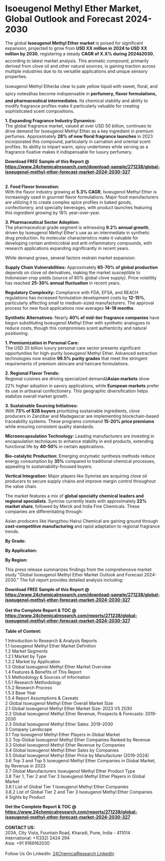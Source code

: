 <h1>Isoeugenol Methyl Ether Market, Global Outlook and Forecast 2024-2030</h1><p>The global <strong>Isoeugenol Methyl Ether market</strong> is poised for significant expansion, projected to grow from <strong>USD XX million in 2024 to USD XX million by 2030</strong>, registering a steady <strong>CAGR of X.X% during 2024â2030</strong>, according to latest market analysis. This aromatic compound, primarily derived from clove oil and other natural sources, is gaining traction across multiple industries due to its versatile applications and unique sensory properties.</p><p>Isoeugenol Methyl Etherâa clear to pale yellow liquid with sweet, floral, and spicy notesâhas become indispensable in <strong>perfumery, flavor formulations, and pharmaceutical intermediates</strong>. Its chemical stability and ability to modify fragrance profiles make it particularly valuable for creating sophisticated scent compositions.</p><p><strong>1. Expanding Fragrance Industry Dynamics:</strong><br>
The global fragrance market, valued at over USD 50 billion, continues to drive demand for Isoeugenol Methyl Ether as a key ingredient in premium perfumes. Approximately <strong>28% of new floral fragrance launches</strong> in 2023 incorporated this compound, particularly in carnation and oriental scent profiles. Its ability to impart warm, spicy undertones while serving as a fragrance fixative makes it indispensable for luxury perfumery.</p><div><b>Download FREE Sample of this Report @ 
            <a href="https://www.24chemicalresearch.com/download-sample/271238/global-isoeugenol-methyl-ether-forecast-market-2024-2030-327">
            https://www.24chemicalresearch.com/download-sample/271238/global-isoeugenol-methyl-ether-forecast-market-2024-2030-327</a></b></div><br><p><strong>2. Food Flavor Innovation:</strong><br>
With the flavor industry growing at <strong>5.3% CAGR</strong>, Isoeugenol Methyl Ether is increasingly used in gourmet flavor formulations. Major food manufacturers are utilizing it to create complex spice profiles in baked goods, confectionery, and specialty beverages, with product launches featuring this ingredient growing by 18% year-over-year.</p><p><strong>3. Pharmaceutical Sector Adoption:</strong><br>
The pharmaceutical grade segment is witnessing <strong>9.2% annual growth</strong>, driven by Isoeugenol Methyl Ether's use as an intermediate in synthetic drug production. Its molecular characteristics make it valuable for developing certain antimicrobial and anti-inflammatory compounds, with research applications expanding significantly in recent years.</p><p>While demand grows, several factors restrain market expansion:</p><p><strong>Supply Chain Vulnerabilities:</strong> Approximately <strong>65-70% of global production</strong> depends on clove oil derivatives, making the market susceptible to Indonesian crop yields (source of 80% global clove supply). Price volatility has reached <strong>25-30% annual fluctuation</strong> in recent years.</p><p><strong>Regulatory Complexity:</strong> Compliance with FDA, EFSA, and REACH regulations has increased formulation development costs by <strong>12-15%</strong>, particularly affecting small to medium-sized manufacturers. The approval process for new food applications now averages <strong>14-18 months</strong>.</p><p><strong>Synthetic Alternatives:</strong> Nearly <strong>40% of mid-tier fragrance companies</strong> have begun substituting Isoeugenol Methyl Ether with synthetic analogues to reduce costs, though this compromises scent authenticity and natural positioning.</p><p><strong>1. Premiumization in Personal Care:</strong><br>
The USD 25 billion luxury personal care sector presents significant opportunities for high-purity Isoeugenol Methyl Ether. Advanced extraction technologies now enable <strong>99.5% purity grades</strong> that meet the stringent requirements of premium skincare and haircare formulations.</p><p><strong>2. Regional Flavor Trends:</strong><br>
Regional cuisines are driving specialized demandâ<strong>Asian markets</strong> show 22% higher adoption in savory applications, while <strong>European markets</strong> prefer its use in artisanal confectionery. This geographic diversification helps stabilize overall market growth.</p><p><strong>3. Sustainable Sourcing Initiatives:</strong><br>
With <strong>73% of B2B buyers</strong> prioritizing sustainable ingredients, clove producers in Zanzibar and Madagascar are implementing blockchain-based traceability systems. These programs command <strong>15-20% price premiums</strong> while ensuring consistent quality standards.</p><p><strong>Microencapsulation Technology:</strong> Leading manufacturers are investing in encapsulation techniques to enhance stability in end products, extending functional life by <strong>40-50%</strong> in certain applications.</p><p><strong>Bio-catalytic Production:</strong> Emerging enzymatic synthesis methods reduce energy consumption by <strong>35%</strong> compared to traditional chemical processes, appealing to sustainability-focused buyers.</p><p><strong>Vertical Integration:</strong> Major players like Symrise are acquiring clove oil producers to secure supply chains and improve margin control throughout the value chain.</p><p>The market features a mix of <strong>global specialty chemical leaders and regional specialists</strong>. Symrise currently leads with approximately <strong>22% market share</strong>, followed by Merck and India Fine Chemicals. These companies are differentiating through:</p><p>Asian producers like Hangzhou Hairui Chemical are gaining ground through <strong>cost-competitive manufacturing</strong> and rapid adaptation to regional fragrance trends.</p><p><strong>By Grade:</strong></p><p><strong>By Application:</strong></p><p><strong>By Region:</strong></p><p>This press release summarizes findings from the comprehensive market study "Global Isoeugenol Methyl Ether Market Outlook and Forecast 2024-2030." The full report provides detailed analysis including:</p><div><b>Download FREE Sample of this Report @ 
            <a href="https://www.24chemicalresearch.com/download-sample/271238/global-isoeugenol-methyl-ether-forecast-market-2024-2030-327">
            https://www.24chemicalresearch.com/download-sample/271238/global-isoeugenol-methyl-ether-forecast-market-2024-2030-327</a></b></div><br><div><b>Get the Complete Report & TOC @ 
            <a href="https://www.24chemicalresearch.com/reports/271238/global-isoeugenol-methyl-ether-forecast-market-2024-2030-327">
            https://www.24chemicalresearch.com/reports/271238/global-isoeugenol-methyl-ether-forecast-market-2024-2030-327</a></b></div><br>
            <b>Table of Content:</b><p>1 Introduction to Research & Analysis Reports<br />
    1.1 Isoeugenol Methyl Ether Market Definition<br />
    1.2 Market Segments<br />
        1.2.1 Market by Type<br />
        1.2.2 Market by Application<br />
    1.3 Global Isoeugenol Methyl Ether Market Overview<br />
    1.4 Features & Benefits of This Report<br />
    1.5 Methodology & Sources of Information<br />
        1.5.1 Research Methodology<br />
        1.5.2 Research Process<br />
        1.5.3 Base Year<br />
        1.5.4 Report Assumptions & Caveats<br />
2 Global Isoeugenol Methyl Ether Overall Market Size<br />
    2.1 Global Isoeugenol Methyl Ether Market Size: 2023 VS 2030<br />
    2.2 Global Isoeugenol Methyl Ether Revenue, Prospects & Forecasts: 2019-2030<br />
    2.3 Global Isoeugenol Methyl Ether Sales: 2019-2030<br />
3 Company Landscape<br />
    3.1 Top Isoeugenol Methyl Ether Players in Global Market<br />
    3.2 Top Global Isoeugenol Methyl Ether Companies Ranked by Revenue<br />
    3.3 Global Isoeugenol Methyl Ether Revenue by Companies<br />
    3.4 Global Isoeugenol Methyl Ether Sales by Companies<br />
    3.5 Global Isoeugenol Methyl Ether Price by Manufacturer (2019-2024)<br />
    3.6 Top 3 and Top 5 Isoeugenol Methyl Ether Companies in Global Market, by Revenue in 2023<br />
    3.7 Global Manufacturers Isoeugenol Methyl Ether Product Type<br />
    3.8 Tier 1, Tier 2 and Tier 3 Isoeugenol Methyl Ether Players in Global Market<br />
        3.8.1 List of Global Tier 1 Isoeugenol Methyl Ether Companies<br />
        3.8.2 List of Global Tier 2 and Tier 3 Isoeugenol Methyl Ether Companies<br />
4 Sights by Product</p><div><b>Get the Complete Report & TOC @ 
            <a href="https://www.24chemicalresearch.com/reports/271238/global-isoeugenol-methyl-ether-forecast-market-2024-2030-327">
            https://www.24chemicalresearch.com/reports/271238/global-isoeugenol-methyl-ether-forecast-market-2024-2030-327</a></b></div><br><b>CONTACT US:</b><br>
            203A, City Vista, Fountain Road, Kharadi, Pune, India - 411014<br>
            International: +1(332) 2424 294<br>
            Asia: +91 9169162030 <br><br>
            Follow Us On LinkedIn: <a href="https://www.linkedin.com/company/24chemicalresearch/">24ChemicalResearch LinkedIn</a>